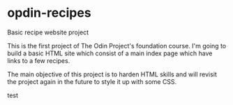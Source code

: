 # opdin-recipes
Basic recipe website project

This is the first project of The Odin Project's foundation course. 
I'm going to build a basic HTML site which consist of a main index
page which have links to a few recipes. 

The main objective of this project is to harden HTML skills and will 
revisit the project again in the future to style it up with some CSS. 

test 

